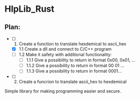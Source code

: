 # HlpLib_Rust

## Plan:
- [ ] 1. Create a function to translate hexdemical to ascii_hex
  - [x] 1.1 Create a dll and connect to C/C++ program  
  - [ ] 1.2 Make it safety with additional functionality:
    - [ ] 1.1.1 Give a possibility to return in format 0x00, 0x01, ...
    - [ ] 1.1.2 Give a possibility to return in format 00 01 ...
    - [ ] 1.1.3 Give a possibility to return in format 0001...
- [ ] 2. Create a funcrion to translate ascii_hex to hexdemical

Simple library for making programming easier and secure.
